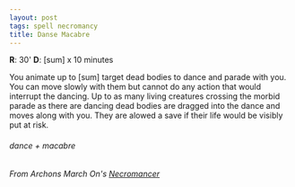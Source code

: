 ```yaml
---
layout: post
tags: spell necromancy
title: Danse Macabre
---
```

**R**: 30'  **D**: [sum] x 10 minutes

You animate up to [sum] target dead bodies to dance and parade with you. You can move slowly with them but cannot do any action that would interrupt the dancing. Up to as many living creatures crossing the morbid parade as there are dancing dead bodies are dragged into the dance and moves along with you. They are alowed a save if their life would be visibly put at risk.

###### dance + macabre
###### From Archons March On's [Necromancer](https://archonsmarchon.blogspot.com/2021/06/glog-class-necromancer-wizard.html)
